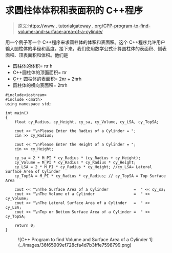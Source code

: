 # 求圆柱体体积和表面积的 C++程序

> 原文:[https://www . tutorialgateway . org/CPP-program-to-find-volume-and-surface-area-of-a-cylinde/](https://www.tutorialgateway.org/cpp-program-to-find-volume-and-surface-area-of-a-cylinde/)

用一个例子写一个 C++程序来求圆柱体的体积和表面积。这个 C++程序允许用户输入圆柱体的半径和高度。接下来，我们使用数学公式计算圆柱体的表面积、侧表面积、顶表面积和体积。他们是

*   圆柱体的体积= πr h
*   C++圆柱体的顶面面积= πr
*   [C++](https://www.tutorialgateway.org/cpp-programs/) 圆柱体的表面积= 2πr + 2πrh
*   圆柱体的横向表面积= 2πrh

```
#include<iostream>
#include <cmath>
using namespace std;

int main()
{
	float cy_Radius, cy_Height, cy_sa, cy_Volume, cy_LSA, cy_TopSA;

	cout << "\nPlease Enter the Radius of a Cylinder = ";
	cin >> cy_Radius;

	cout << "\nPlease Enter the Height of a Cylinder = ";
	cin >> cy_Height;

	cy_sa = 2 * M_PI * cy_Radius * (cy_Radius + cy_Height);
	cy_Volume = M_PI * cy_Radius * cy_Radius * cy_Height;
	cy_LSA = 2 * M_PI * cy_Radius * cy_Height; //cy_LSA= Lateral Surface Area of Cylinder
	cy_TopSA = M_PI * cy_Radius * cy_Radius; // cy_TopSA = Top Surface Area

	cout << "\nThe Surface Area of a Cylinder           =  " << cy_sa;
	cout << "\nThe Volume of a Cylinder                 =  " << cy_Volume;
	cout << "\nThe Lateral Surface Area of a Cylinder   =  " << cy_LSA;
	cout << "\nTop or Bottom Surface Area of a Cylinder =  " << cy_TopSA;

 	return 0;
}
```

<figure class="wp-block-image size-large">![C++ Program to find Volume and Surface Area of a Cylinder 1](../Images/36f65909ef728cfa4d7b3fffe7598799.png)</figure>
